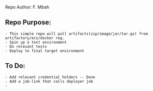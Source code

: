 Repo Author: 
F. Mbah 

## Repo Purpose: 
    - This simple repo will pull artifacts(zip/image/jar/tar.gz) from artifactory/ecs/docker reg.
    - Spin up a test environment 
    - Do relevant tests 
    - Deploy to final target environment 

## To Do: 
    - Add relevant credential holders -- Done 
    - Add a job-link that calls deployer job 
    - 

